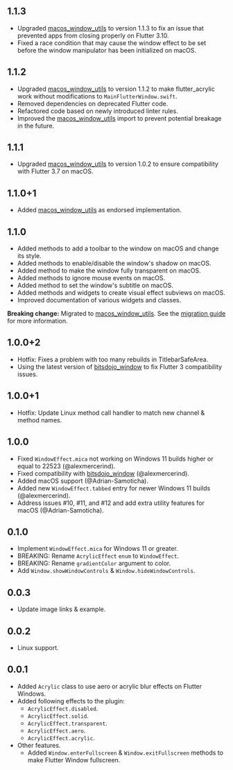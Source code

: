 ## 1.1.3

- Upgraded [macos_window_utils](https://pub.dev/packages/macos_window_utils) to version 1.1.3 to fix an issue that prevented apps from closing properly on Flutter 3.10.
- Fixed a race condition that may cause the window effect to be set before the window manipulator has been initialized on macOS.

## 1.1.2

- Upgraded [macos_window_utils](https://pub.dev/packages/macos_window_utils) to version 1.1.2 to make flutter_acrylic work without modifications to `MainFlutterWindow.swift`.
- Removed dependencies on deprecated Flutter code.
- Refactored code based on newly introduced linter rules.
- Improved the [macos_window_utils](https://pub.dev/packages/macos_window_utils) import to prevent potential breakage in the future.

## 1.1.1

- Upgraded [macos_window_utils](https://pub.dev/packages/macos_window_utils) to version 1.0.2 to ensure compatibility with Flutter 3.7 on macOS.

## 1.1.0+1

- Added [macos_window_utils](https://pub.dev/packages/macos_window_utils) as endorsed implementation.

## 1.1.0

- Added methods to add a toolbar to the window on macOS and change its style.
- Added methods to enable/disable the window's shadow on macOS.
- Added method to make the window fully transparent on macOS.
- Added methods to ignore mouse events on macOS.
- Added method to set the window's subtitle on macOS.
- Added methods and widgets to create visual effect subviews on macOS.
- Improved documentation of various widgets and classes.

**Breaking change:**
Migrated to [macos_window_utils](https://pub.dev/packages/macos_window_utils). See the [migration guide](https://github.com/alexmercerind/flutter_acrylic/blob/master/MIGRATIONGUIDE.md) for more information.

## 1.0.0+2

- Hotfix: Fixes a problem with too many rebuilds in TitlebarSafeArea.
- Using the latest version of [bitsdojo_window](https://github.com/bitsdojo/bitsdojo_window) to fix Flutter 3 compatibility issues.

## 1.0.0+1

- Hotfix: Update Linux method call handler to match new channel & method names.

## 1.0.0

- Fixed `WindowEffect.mica` not working on Windows 11 builds higher or equal to 22523 (@alexmercerind).
- Fixed compatibility with [bitsdojo_window](https://github.com/bitsdojo/bitsdojo_window) (@alexmercerind).
- Added macOS support (@Adrian-Samoticha).
- Added new `WindowEffect.tabbed` entry for newer Windows 11 builds (@alexmercerind).
- Address issues #10, #11, and #12 and add extra utility features for macOS (@Adrian-Samoticha).

## 0.1.0

- Implement `WindowEffect.mica` for Windows 11 or greater.
- BREAKING: Rename `AcrylicEffect` `enum` to `WindowEffect`.
- BREAKING: Rename `gradientColor` argument to color.
- Add `Window.showWindowControls` & `Window.hideWindowControls`.

## 0.0.3

- Update image links & example.

## 0.0.2

- Linux support.

## 0.0.1

- Added `Acrylic` class to use aero or acrylic blur effects on Flutter Windows.
- Added following effects to the plugin:
  - `AcrylicEffect.disabled`.
  - `AcrylicEffect.solid`.
  - `AcrylicEffect.transparent`.
  - `AcrylicEffect.aero`.
  - `AcrylicEffect.acrylic`.
- Other features.
  - Added `Window.enterFullscreen` & `Window.exitFullscreen` methods to make Flutter Window fullscreen.

